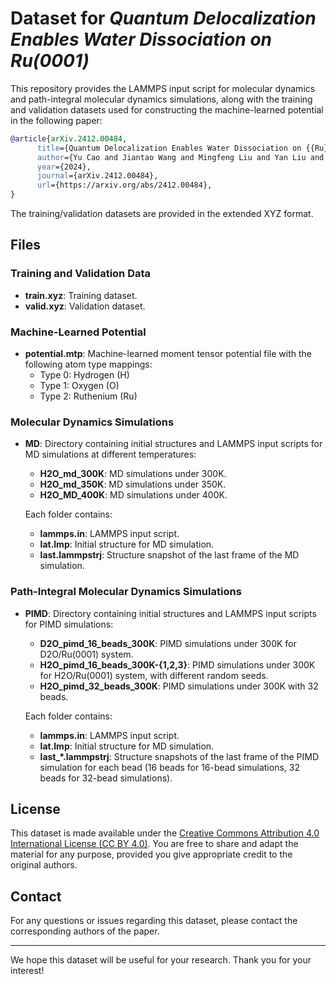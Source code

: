 # Dataset for *Quantum Delocalization Enables Water Dissociation on Ru(0001)*

This repository provides the LAMMPS input script for molecular dynamics and path-integral molecular dynamics simulations, along with the training and validation datasets used for constructing the machine-learned potential in the following paper:

```bibtex
@article{arXiv.2412.00484,
      title={Quantum Delocalization Enables Water Dissociation on {{Ru}}(0001)}, 
      author={Yu Cao and Jiantao Wang and Mingfeng Liu and Yan Liu and Hui Ma and Cesare Franchini and Yan Sun and Georg Kresse and Xing-Qiu Chen and Peitao Liu},
      year={2024},
      journal={arXiv.2412.00484},
      url={https://arxiv.org/abs/2412.00484}, 
}
```

The training/validation datasets are provided in the extended XYZ format.

## Files

### Training and Validation Data
- **train.xyz**: Training dataset.
- **valid.xyz**: Validation dataset.

### Machine-Learned Potential
- **potential.mtp**: Machine-learned moment tensor potential file with the following atom type mappings:
  - Type 0: Hydrogen (H)
  - Type 1: Oxygen (O)
  - Type 2: Ruthenium (Ru)

### Molecular Dynamics Simulations
- **MD**: Directory containing initial structures and LAMMPS input scripts for MD simulations at different temperatures:
  - **H2O_md_300K**: MD simulations under 300K.
  - **H2O_md_350K**: MD simulations under 350K.
  - **H2O_MD_400K**: MD simulations under 400K.

  Each folder contains:
  - **lammps.in**: LAMMPS input script. 
  - **lat.lmp**: Initial structure for MD simulation.
  - **last.lammpstrj**: Structure snapshot of the last frame of the MD simulation. 

### Path-Integral Molecular Dynamics Simulations
- **PIMD**: Directory containing initial structures and LAMMPS input scripts for PIMD simulations:
  - **D2O_pimd_16_beads_300K**: PIMD simulations under 300K for D2O/Ru(0001) system. 
  - **H2O_pimd_16_beads_300K-{1,2,3}**: PIMD simulations under 300K for H2O/Ru(0001) system, with different random seeds.
  - **H2O_pimd_32_beads_300K**: PIMD simulations under 300K with 32 beads.

  Each folder contains:
  - **lammps.in**: LAMMPS input script. 
  - **lat.lmp**: Initial structure for MD simulation.
  - **last_\*.lammpstrj**: Structure snapshots of the last frame of the PIMD simulation for each bead (16 beads for 16-bead simulations, 32 beads for 32-bead simulations).

## License

This dataset is made available under the [Creative Commons Attribution 4.0 International License (CC BY 4.0)](https://creativecommons.org/licenses/by/4.0/). You are free to share and adapt the material for any purpose, provided you give appropriate credit to the original authors.

## Contact

For any questions or issues regarding this dataset, please contact the corresponding authors of the paper.

---

We hope this dataset will be useful for your research. Thank you for your interest!
